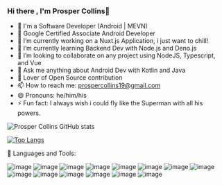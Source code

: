 ### Hi there , I'm Prosper Collins👋

- 👀 I'm a Software Developer (Android | MEVN)
- 👀 Google Certified Associate Android Developer
- 🔭 I’m currently working on a Nuxt.js Application, i just want to chill!
- 🌱 I’m currently learning Backend Dev with Node.js and Deno.js
- 👯 I’m looking to collaborate on any project using NodeJS, Typescript, and Vue
- 💬 Ask me anything about Android Dev with Kotlin and Java
- 👀 Lover of Open Source contribution
- 📫 How to reach me: prospercollins19@gmail.com
- 😄 Pronouns: he/him/his
- ⚡ Fun fact: I always wish i could fly like the Superman with all his powers.

![Prosper Collins GitHub stats](https://github-readme-stats.vercel.app/api?username=papilocollanso&show_icons=true&theme=radical)

[![Top Langs](https://github-readme-stats.vercel.app/api/top-langs/?username=papilocollanso)](https://github.com/papilocollanso/github-readme-stats)

🧰 Languages and Tools:

![image](https://user-images.githubusercontent.com/55124189/148704312-afac383c-3d8e-43ed-8fcb-ceb4f4f381a2.png)
![image](https://user-images.githubusercontent.com/55124189/148704373-714b624b-82cb-4287-984a-aaaad13a0c84.png)
![image](https://user-images.githubusercontent.com/55124189/148704421-9e425083-995a-48ad-ba80-d092924b62ee.png)
![image](https://user-images.githubusercontent.com/55124189/148704426-fe2ccd39-758b-47a4-bc2c-e796c527e3b3.png)
![image](https://user-images.githubusercontent.com/55124189/148704430-42f734ce-fb40-42ea-8a2a-de609267e7d7.png)
![image](https://user-images.githubusercontent.com/55124189/148704435-4bacddac-841e-40be-821f-1ba04555c5f4.png)
![image](https://user-images.githubusercontent.com/55124189/148704441-25728407-80be-4dec-843f-6052dd346647.png)
![image](https://user-images.githubusercontent.com/55124189/148704447-d24fadcc-550f-4b3c-804b-488ea5502e34.png)
![image](https://user-images.githubusercontent.com/55124189/148704451-4b253809-8841-4925-a97a-9d7bea044e5f.png)
![image](https://user-images.githubusercontent.com/55124189/148704458-a3cd5aa1-5612-458a-8094-fe401f8c0cfa.png)
![image](https://user-images.githubusercontent.com/55124189/148704536-eb31b37d-0890-4d28-9ab2-cf7dc2b55128.png)
![image](https://user-images.githubusercontent.com/55124189/148704543-60bda601-4bf9-42a7-a7ac-bbebd2871229.png)
![image](https://user-images.githubusercontent.com/55124189/148704558-3b6795ff-0fa1-424b-a633-1b80914fa28f.png)
![image](https://user-images.githubusercontent.com/55124189/148704572-2b132f28-57db-4a93-8d6f-85bada535951.png)
